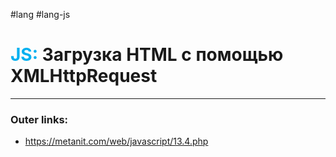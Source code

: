 #lang #lang-js
# <font color="#00b0f0">JS:</font> Загрузка HTML с помощью XMLHttpRequest
---
### Outer links:
- https://metanit.com/web/javascript/13.4.php